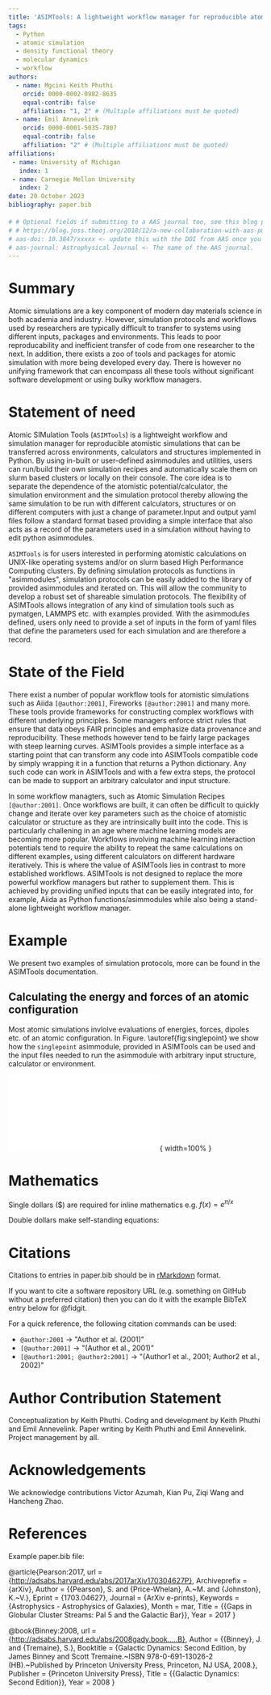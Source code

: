```yaml
---
title: 'ASIMTools: A lightweight workflow manager for reproducible atomic simulations'
tags:
  - Python
  - atomic simulation
  - density functional theory
  - molecular dynamics
  - workflow
authors:
  - name: Mgcini Keith Phuthi
    orcid: 0000-0002-0982-8635
    equal-contrib: false
    affiliation: "1, 2" # (Multiple affiliations must be quoted)
  - name: Emil Annevelink
    orcid: 0000-0001-5035-7807
    equal-contrib: false
    affiliation: "2" # (Multiple affiliations must be quoted)
affiliations:
 - name: University of Michigan
   index: 1
 - name: Carnegie Mellon University
   index: 2
date: 20 October 2023
bibliography: paper.bib

# # Optional fields if submitting to a AAS journal too, see this blog post:
# # https://blog.joss.theoj.org/2018/12/a-new-collaboration-with-aas-publishing
# aas-doi: 10.3847/xxxxx <- update this with the DOI from AAS once you know it.
# aas-journal: Astrophysical Journal <- The name of the AAS journal.
---
```


# Summary

Atomic simulations are a key component of modern day materials science in both academia and industry. However, simulation protocols and workflows used by researchers are typically difficult to transfer to systems using different inputs, packages and environments. This leads to poor reproducability and inefficient transfer of code from one researcher to the next. In addition, there exists a zoo of tools and packages for atomic simulation with more being developed every day. There is however no unifying framework that can encompass all these tools without significant software development or using bulky workflow managers.

# Statement of need

Atomic SIMulation Tools (`ASIMTools`) is a lightweight workflow and simulation manager for reproducible atomistic simulations that can be transferred across environments, calculators and structures implemented in Python. By using in-built or user-defined asimmodules and utilities, users can run/build their own simulation recipes and automatically scale them on slurm based clusters or locally on their console. The core idea is to separate the dependence of the atomistic potential/calculator, the simulation environment and the simulation protocol thereby allowing the same simulation to be run with different calculators, structures or on different computers with just a change of parameter.Input and output yaml files follow a standard format based providing a simple interface that also acts as a record of the parameters used in a simulation without having to edit python asimmodules.

`ASIMTools` is for users interested in performing atomistic calculations on
UNIX-like operating systems and/or on slurm based High Performance Computing
clusters. By defining simulation protocols as functions in "asimmodules",
simulation protocols can be easily added to the library of provided asimmodules and
iterated on. This will allow the community to develop a robust set of shareable
simulation protocols. The flexibility of ASIMTools allows integration of any
kind of simulation tools such as pymatgen, LAMMPS etc. with examples provided.
With the asimmodules defined, users only need to provide a set of inputs in the form of yaml files that define the parameters used for each simulation and are therefore a record. 

# State of the Field
There exist a number of popular workflow tools for atomistic simulations such as Aiida `[@author:2001]`, Fireworks `[@author:2001]` and many more. These tools provide frameworks for constructing complex workflows with different underlying principles. Some managers enforce strict rules that ensure that data obeys FAIR principles and emphasize data provenance and reproducibility. These methods however tend to be fairly large packages with steep learning curves. ASIMTools provides a simple interface as a starting point that can transform any code into ASIMTools compatible code by simply wrapping it in a function that returns a Python dictionary. Any such code can work in ASIMTools and with a few extra steps, the protocol can be made to support an arbitrary calculator and input structure.

In some workflow managters, such as Atomic Simulation Recipes `[@author:2001]`. Once workflows are built, it can often be difficult to quickly change and iterate over key parameters such as the choice of atomistic calculator or structure as they are intrinsically built into the code. This is particularly challening in an age where machine learning models are becoming more popular. Workflows involving machine learning interaction potentials tend to require the ability to repeat the same calculations on different examples, using different calculators on different hardware iteratively. This is where the value of ASIMTools lies in contrast to more established workflows. ASIMTools is not designed to replace the more powerful workflow managers but rather to supplement them. This is achieved by providing unified inputs that can be easily integrated into, for example, Aiida as Python functions/asimmodules while also being a stand-alone lightweight workflow manager.

# Example
We present two examples of simulation protocols, more can be found in the
ASIMTools documentation.

## Calculating the energy and forces of an atomic configuration
Most atomic simulations invlolve evaluations of energies, forces, dipoles etc. of an atomic configuration. In Figure. \autoref{fig:singlepoint} we show how the `singlepoint` asimmodule, provided in 
ASIMTools can be used and the input files needed to run the asimmodule with arbitrary input structure, calculator or environment.

![Schematic showing the connection between the modular input yaml files. The sim_input.yaml is the main imput file which specifies the environment, calculator (if used) and asimmodule to be run.\label{fig:singlepoint}](figures/singlepoint.pdf){ width=100% }

# Mathematics

Single dollars ($) are required for inline mathematics e.g. $f(x) = e^{\pi/x}$

Double dollars make self-standing equations:

# Citations

Citations to entries in paper.bib should be in
[rMarkdown](http://rmarkdown.rstudio.com/authoring_bibliographies_and_citations.html)
format.

If you want to cite a software repository URL (e.g. something on GitHub without a preferred
citation) then you can do it with the example BibTeX entry below for @fidgit.

For a quick reference, the following citation commands can be used:
- `@author:2001`  ->  "Author et al. (2001)"
- `[@author:2001]` -> "(Author et al., 2001)"
- `[@author1:2001; @author2:2001]` -> "(Author1 et al., 2001; Author2 et al., 2002)"

# Author Contribution Statement

Conceptualization by Keith Phuthi. Coding and development by Keith Phuthi and Emil Annevelink. Paper writing by Keith Phuthi and Emil Annevelink. Project management by all.
<!-- # Figures

Figures can be included like this:
![Schematic showing the connection between the modular input yaml files. The sim_input.yaml is the main imput file which specifies the environment, calculator (if used) and asimmodule to be run.\label{fig:singlepoint}](figures/singlepoint.pdf){ width=100% }
and referenced from text using \autoref{fig:example}. -->

# Acknowledgements

We acknowledge contributions Victor Azumah, Kian Pu, Ziqi Wang and Hancheng Zhao.

# References
Example paper.bib file:

@article{Pearson:2017,
  	url = {http://adsabs.harvard.edu/abs/2017arXiv170304627P},
  	Archiveprefix = {arXiv},
  	Author = {{Pearson}, S. and {Price-Whelan}, A.~M. and {Johnston}, K.~V.},
  	Eprint = {1703.04627},
  	Journal = {ArXiv e-prints},
  	Keywords = {Astrophysics - Astrophysics of Galaxies},
  	Month = mar,
  	Title = {{Gaps in Globular Cluster Streams: Pal 5 and the Galactic Bar}},
  	Year = 2017
}

@book{Binney:2008,
  	url = {http://adsabs.harvard.edu/abs/2008gady.book.....B},
  	Author = {{Binney}, J. and {Tremaine}, S.},
  	Booktitle = {Galactic Dynamics: Second Edition, by James Binney and Scott Tremaine.~ISBN 978-0-691-13026-2 (HB).~Published by Princeton University Press, Princeton, NJ USA, 2008.},
  	Publisher = {Princeton University Press},
  	Title = {{Galactic Dynamics: Second Edition}},
  	Year = 2008
}
